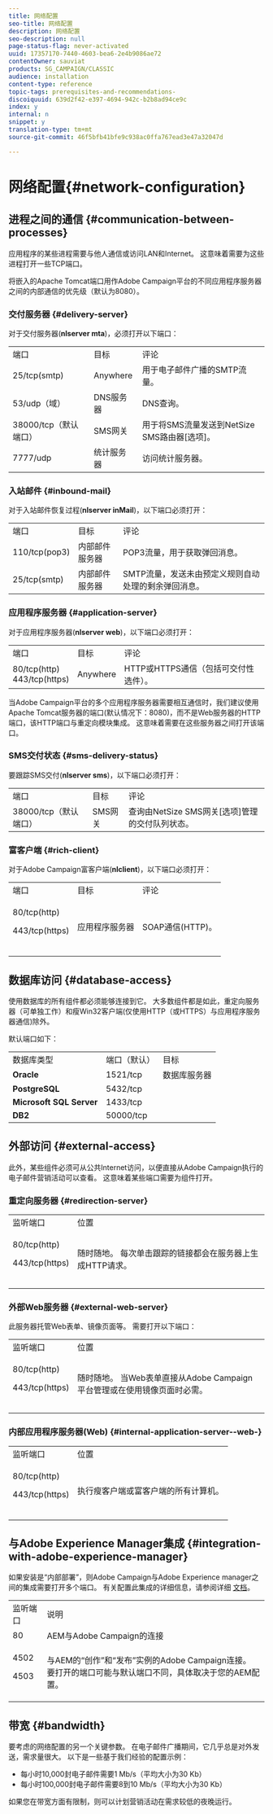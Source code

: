 ```yaml
---
title: 网络配置
seo-title: 网络配置
description: 网络配置
seo-description: null
page-status-flag: never-activated
uuid: 17357170-7440-4603-bea6-2e4b9086ae72
contentOwner: sauviat
products: SG_CAMPAIGN/CLASSIC
audience: installation
content-type: reference
topic-tags: prerequisites-and-recommendations-
discoiquuid: 639d2f42-e397-4694-942c-b2b8ad94ce9c
index: y
internal: n
snippet: y
translation-type: tm+mt
source-git-commit: 46f5bfb41bfe9c938ac0ffa767ead3e47a32047d

---
```



# 网络配置{#network-configuration}

## 进程之间的通信 {#communication-between-processes}

应用程序的某些进程需要与他人通信或访问LAN和Internet。 这意味着需要为这些进程打开一些TCP端口。

将嵌入的Apache Tomcat端口用作Adobe Campaign平台的不同应用程序服务器之间的内部通信的优先级（默认为8080）。

### 交付服务器 {#delivery-server}

对于交付服务器(**nlserver mta**)，必须打开以下端口：

<table> 
 <tbody> 
  <tr> 
   <td> 端口<br /> </td> 
   <td> 目标<br /> </td> 
   <td> 评论<br /> </td> 
  </tr> 
  <tr> 
   <td> 25/tcp(smtp)<br /> </td> 
   <td> Anywhere<br /> </td> 
   <td> 用于电子邮件广播的SMTP流量。<br /> </td> 
  </tr> 
  <tr> 
   <td> 53/udp（域）<br /> </td> 
   <td> DNS服务器<br /> </td> 
   <td> DNS查询。<br /> </td> 
  </tr> 
  <tr> 
   <td> 38000/tcp（默认端口）<br /> </td> 
   <td> SMS网关<br /> </td> 
   <td> 用于将SMS流量发送到NetSize SMS路由器[选项]。<br /> </td> 
  </tr> 
  <tr> 
   <td> 7777/udp<br /> </td> 
   <td> 统计服务器<br /> </td> 
   <td> 访问统计服务器。<br /> </td> 
  </tr> 
 </tbody> 
</table>

### 入站邮件 {#inbound-mail}

对于入站邮件恢复过程(**nlserver inMail**)，以下端口必须打开：

<table> 
 <tbody> 
  <tr> 
   <td> 端口<br /> </td> 
   <td> 目标<br /> </td> 
   <td> 评论<br /> </td> 
  </tr> 
  <tr> 
   <td> 110/tcp(pop3)<br /> </td> 
   <td> 内部邮件服务器<br /> </td> 
   <td> POP3流量，用于获取弹回消息。<br /> </td> 
  </tr> 
  <tr> 
   <td> 25/tcp(smtp)<br /> </td> 
   <td> 内部邮件服务器<br /> </td> 
   <td> SMTP流量，发送未由预定义规则自动处理的剩余弹回消息。<br /> </td> 
  </tr> 
 </tbody> 
</table>

### 应用程序服务器 {#application-server}

对于应用程序服务器(**nlserver web**)，以下端口必须打开：

<table> 
 <tbody> 
  <tr> 
   <td> 端口<br /> </td> 
   <td> 目标<br /> </td> 
   <td> 评论<br /> </td> 
  </tr> 
  <tr> 
   <td> 80/tcp(http)<br /> 443/tcp(https)<br /> </td> 
   <td> Anywhere<br /> </td> 
   <td> HTTP或HTTPS通信（包括可交付性选件）。<br /> </td> 
  </tr> 
 </tbody> 
</table>

当Adobe Campaign平台的多个应用程序服务器需要相互通信时，我们建议使用Apache Tomcat服务器的端口(默认情况下：8080)，而不是Web服务器的HTTP端口，该HTTP端口与重定向模块集成。 这意味着需要在这些服务器之间打开该端口。

### SMS交付状态 {#sms-delivery-status}

要跟踪SMS交付(**nlserver sms**)，以下端口必须打开：

<table> 
 <tbody> 
  <tr> 
   <td> 端口<br /> </td> 
   <td> 目标<br /> </td> 
   <td> 评论<br /> </td> 
  </tr> 
  <tr> 
   <td> 38000/tcp（默认端口）<br /> </td> 
   <td> SMS网关<br /> </td> 
   <td> 查询由NetSize SMS网关[选项]管理的交付队列状态。<br /> </td> 
  </tr> 
 </tbody> 
</table>

### 富客户端 {#rich-client}

对于Adobe Campaign富客户端(**nlclient**)，以下端口必须打开：

<table> 
 <tbody> 
  <tr> 
   <td> 端口<br /> </td> 
   <td> 目标<br /> </td> 
   <td> 评论<br /> </td> 
  </tr> 
  <tr> 
   <td><p> 80/tcp(http)</p><p>443/tcp(https)</p><br /> </td> 
   <td> 应用程序服务器<br /> </td> 
   <td> SOAP通信(HTTP)。<br /> </td> 
  </tr> 
 </tbody> 
</table>

## 数据库访问 {#database-access}

使用数据库的所有组件都必须能够连接到它。 大多数组件都是如此，重定向服务器（可单独工作）和瘦Win32客户端(仅使用HTTP（或HTTPS）与应用程序服务器通信)除外。

默认端口如下：

<table> 
 <tbody> 
  <tr> 
   <td> 数据库类型<br /> </td> 
   <td> 端口（默认）<br /> </td> 
   <td> 目标<br /> </td> 
  </tr> 
  <tr> 
   <td> <strong>Oracle</strong><br /> </td> 
   <td> 1521/tcp<br /> </td> 
   <td> 数据库服务器<br /> </td> 
  </tr> 
  <tr> 
   <td> <strong>PostgreSQL</strong><br /> </td> 
   <td> 5432/tcp<br /> </td> 
  </tr> 
  <tr> 
   <td> <strong>Microsoft SQL Server</strong><br /> </td> 
   <td> 1433/tcp<br /> </td> 
  </tr> 
  <tr> 
   <td> <strong>DB2</strong><br /> </td> 
   <td> 50000/tcp<br /> </td> 
  </tr> 
 </tbody> 
</table>

## 外部访问 {#external-access}

此外，某些组件必须可从公共Internet访问，以便直接从Adobe Campaign执行的电子邮件营销活动可以查看。 这意味着某些端口需要为组件打开。

### 重定向服务器 {#redirection-server}

<table> 
 <tbody> 
  <tr> 
   <td> 监听端口<br /> </td> 
   <td> 位置<br /> </td> 
  </tr> 
  <tr> 
   <td><p> 80/tcp(http)</p><p> 443/tcp(https)</p><br /> </td> 
   <td> 随时随地。 每次单击跟踪的链接都会在服务器上生成HTTP请求。<br /> </td> 
  </tr> 
 </tbody> 
</table>

### 外部Web服务器 {#external-web-server}

此服务器托管Web表单、镜像页面等。 需要打开以下端口：

<table> 
 <tbody> 
  <tr> 
   <td> 监听端口<br /> </td> 
   <td> 位置<br /> </td> 
  </tr> 
  <tr> 
   <td><p> 80/tcp(http)</p><p> 443/tcp(https)</p><br /> </td> 
   <td> 随时随地。 当Web表单直接从Adobe Campaign平台管理或在使用镜像页面时必需。<br /> </td> 
  </tr> 
 </tbody> 
</table>

### 内部应用程序服务器(Web) {#internal-application-server--web-}

<table> 
 <tbody> 
  <tr> 
   <td> 监听端口<br /> </td> 
   <td> 位置<br /> </td> 
  </tr> 
  <tr> 
   <td><p> 80/tcp(http)</p><p> 443/tcp(https)</p><br /> </td> 
   <td> 执行瘦客户端或富客户端的所有计算机。<br /> </td> 
  </tr> 
 </tbody> 
</table>

## 与Adobe Experience Manager集成 {#integration-with-adobe-experience-manager}

如果安装是“内部部署”，则Adobe Campaign与Adobe Experience manager之间的集成需要打开多个端口。 有关配置此集成的详细信息，请参阅详细 [文档](../../integrations/using/about-adobe-experience-manager.md)。

<table> 
 <tbody> 
  <tr> 
   <td> 监听端口<br /> </td> 
   <td> 说明<br /> </td> 
  </tr> 
  <tr> 
   <td> 80<br /> </td> 
   <td> AEM与Adobe Campaign的连接<br /> </td> 
  </tr> 
  <tr> 
   <td><p> 4502</p><p> 4503</p><br /> </td> 
   <td> 与AEM的“创作”和“发布”实例的Adobe Campaign连接。 要打开的端口可能与默认端口不同，具体取决于您的AEM配置。<br /> </td> 
  </tr> 
 </tbody> 
</table>

## 带宽 {#bandwidth}

要考虑的网络配置的另一个关键参数。 在电子邮件广播期间，它几乎总是对外发送，需求量很大。 以下是一些基于我们经验的配置示例：

* 每小时10,000封电子邮件需要1 Mb/s（平均大小为30 Kb）
* 每小时100,000封电子邮件需要8到10 Mb/s（平均大小为30 Kb）

如果您在带宽方面有限制，则可以计划营销活动在需求较低的夜晚运行。

